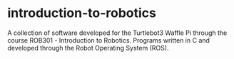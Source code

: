 # introduction-to-robotics

A collection of software developed for the Turtlebot3 Waffle Pi through the course ROB301 - Introduction to Robotics.
Programs written in C and developed through the Robot Operating System (ROS).
